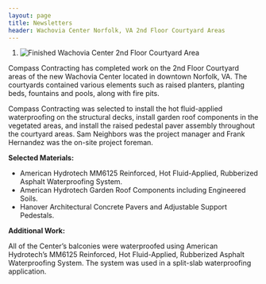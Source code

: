 ```yaml
--- 
layout: page
title: Newsletters
header: Wachovia Center Norfolk, VA 2nd Floor Courtyard Areas
---
```


<ol class="newsletter-photos w300">
  <li>
    <img src="{{ 'wachovia-center.jpg' | asset_path }}" alt="Finished Wachovia Center 2nd Floor Courtyard Area">
  </li>
</ol>

Compass Contracting has completed work on the 2nd Floor Courtyard areas of the new Wachovia Center located in downtown Norfolk, VA. The courtyards contained various elements such as raised planters, planting beds, fountains and pools, along with fire pits.

Compass Contracting was selected to install the hot fluid-applied waterproofing on the structural decks, install garden roof components in the vegetated areas, and install the raised pedestal paver assembly throughout the courtyard areas. Sam Neighbors was the project manager and Frank Hernandez was the on-site project foreman.

**Selected Materials:**

* American Hydrotech MM6125 Reinforced, Hot Fluid-Applied, Rubberized Asphalt Waterproofing System.
* American Hydrotech Garden Roof Components including Engineered Soils.
* Hanover Architectural Concrete Pavers and Adjustable Support Pedestals.

**Additional Work:**

All of the Center’s balconies were waterproofed using American Hydrotech’s MM6125 Reinforced, Hot Fluid-Applied, Rubberized Asphalt Waterproofing System. The system was used in a split-slab waterproofing application.

